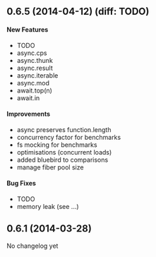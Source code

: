 ## 0.6.5 (2014-04-12) (diff: TODO)

#### New Features

 - TODO
 - async.cps
 - async.thunk
 - async.result
 - async.iterable
 - async.mod
 - await.top(n)
 - await.in

#### Improvements
 - async preserves function.length
 - concurrency factor for benchmarks
 - fs mocking for benchmarks
 - optimisations (concurrent loads)
 - added bluebird to comparisons
 - manage fiber pool size

#### Bug Fixes

 - TODO
 - memory leak (see ...)

## 0.6.1 (2014-03-28)

No changelog yet

